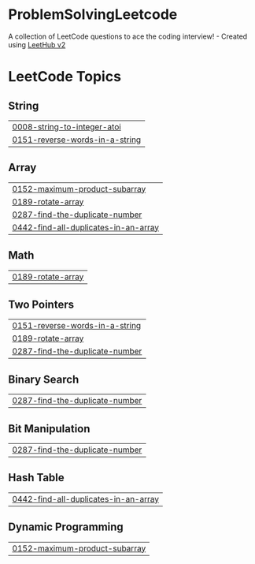 # ProblemSolvingLeetcode
A collection of LeetCode questions to ace the coding interview! - Created using [LeetHub v2](https://github.com/arunbhardwaj/LeetHub-2.0)

<!---LeetCode Topics Start-->
# LeetCode Topics
## String
|  |
| ------- |
| [0008-string-to-integer-atoi](https://github.com/GONDIPALLIHARIPRIYA/ProblemSolvingLeetcode/tree/master/0008-string-to-integer-atoi) |
| [0151-reverse-words-in-a-string](https://github.com/GONDIPALLIHARIPRIYA/ProblemSolvingLeetcode/tree/master/0151-reverse-words-in-a-string) |
## Array
|  |
| ------- |
| [0152-maximum-product-subarray](https://github.com/GONDIPALLIHARIPRIYA/ProblemSolvingLeetcode/tree/master/0152-maximum-product-subarray) |
| [0189-rotate-array](https://github.com/GONDIPALLIHARIPRIYA/ProblemSolvingLeetcode/tree/master/0189-rotate-array) |
| [0287-find-the-duplicate-number](https://github.com/GONDIPALLIHARIPRIYA/ProblemSolvingLeetcode/tree/master/0287-find-the-duplicate-number) |
| [0442-find-all-duplicates-in-an-array](https://github.com/GONDIPALLIHARIPRIYA/ProblemSolvingLeetcode/tree/master/0442-find-all-duplicates-in-an-array) |
## Math
|  |
| ------- |
| [0189-rotate-array](https://github.com/GONDIPALLIHARIPRIYA/ProblemSolvingLeetcode/tree/master/0189-rotate-array) |
## Two Pointers
|  |
| ------- |
| [0151-reverse-words-in-a-string](https://github.com/GONDIPALLIHARIPRIYA/ProblemSolvingLeetcode/tree/master/0151-reverse-words-in-a-string) |
| [0189-rotate-array](https://github.com/GONDIPALLIHARIPRIYA/ProblemSolvingLeetcode/tree/master/0189-rotate-array) |
| [0287-find-the-duplicate-number](https://github.com/GONDIPALLIHARIPRIYA/ProblemSolvingLeetcode/tree/master/0287-find-the-duplicate-number) |
## Binary Search
|  |
| ------- |
| [0287-find-the-duplicate-number](https://github.com/GONDIPALLIHARIPRIYA/ProblemSolvingLeetcode/tree/master/0287-find-the-duplicate-number) |
## Bit Manipulation
|  |
| ------- |
| [0287-find-the-duplicate-number](https://github.com/GONDIPALLIHARIPRIYA/ProblemSolvingLeetcode/tree/master/0287-find-the-duplicate-number) |
## Hash Table
|  |
| ------- |
| [0442-find-all-duplicates-in-an-array](https://github.com/GONDIPALLIHARIPRIYA/ProblemSolvingLeetcode/tree/master/0442-find-all-duplicates-in-an-array) |
## Dynamic Programming
|  |
| ------- |
| [0152-maximum-product-subarray](https://github.com/GONDIPALLIHARIPRIYA/ProblemSolvingLeetcode/tree/master/0152-maximum-product-subarray) |
<!---LeetCode Topics End-->